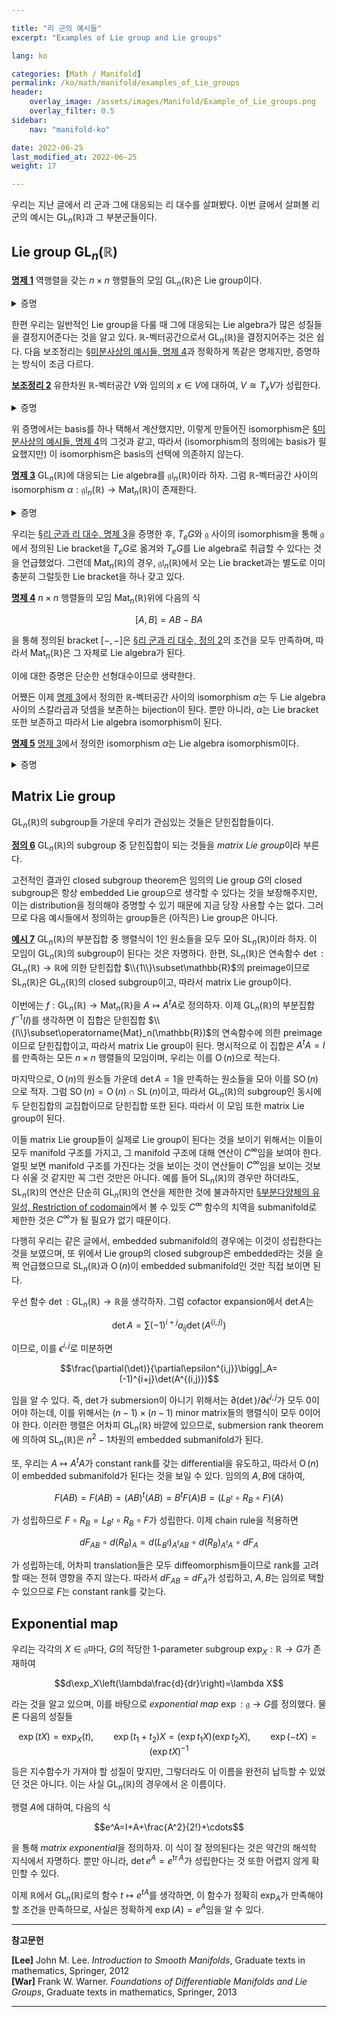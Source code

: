 ```yaml
---

title: "리 군의 예시들"
excerpt: "Examples of Lie group and Lie groups"

lang: ko

categories: [Math / Manifold]
permalink: /ko/math/manifold/examples_of_Lie_groups
header:
    overlay_image: /assets/images/Manifold/Example_of_Lie_groups.png
    overlay_filter: 0.5
sidebar: 
    nav: "manifold-ko"

date: 2022-06-25
last_modified_at: 2022-06-25
weight: 17

---
```


우리는 지난 글에서 리 군과 그에 대응되는 리 대수를 살펴봤다. 이번 글에서 살펴볼 리 군의 예시는 $\operatorname{GL}_n(\mathbb{R})$과 그 부분군들이다.

## Lie group $\operatorname{GL}_n(\mathbb{R})$

<div class="proposition" markdown="1">

<ins id="pp1">**명제 1**</ins> 역행렬을 갖는 $n\times n$ 행렬들의 모임 $\operatorname{GL}_n(\mathbb{R})$은 Lie group이다.

</div>
<details class="proof" markdown="1">
<summary>증명</summary>

$\operatorname{GL}_n(\mathbb{R})$은 $n\times n$차원 manifold $\operatorname{Mat}_n(\mathbb{R})$의 open submanifold로서 $n\times n$차원 manifold가 된다. ([§미분다양체의 예시들, 예시 4](/ko/math/manifold/examples_of_manifolds#ex4)) 뿐만 아니라, $\operatorname{GL}_n(\mathbb{R})$ 위에 정의된 곱셈 $AB$를 생각하면, $AB$의 각 성분들은 각 $n^2$개의 $a_i$들과 $b_j$들의 다항식으로 적을 수 있으므로 곱셈은 $C^\infty$이다. 비슷하게 역행렬 $A^{-1}$도 분모 $\det A$를 갖는 $n^2$개 항들의 유리식으로 나타나고, $\operatorname{GL}_n(\mathbb{R})$에서 이 분모는 항상 0이 아니므로 $\operatorname{GL}_n(\mathbb{R})$은 Lie group의 구조를 갖는다.

</details>

한편 우리는 일반적인 Lie group을 다룰 때 그에 대응되는 Lie algebra가 많은 성질들을 결정지어준다는 것을 알고 있다. $\mathbb{R}$-벡터공간으로서 $\operatorname{GL}_n(\mathbb{R})$을 결정지어주는 것은 쉽다. 다음 보조정리는 [§미분사상의 예시들, 명제 4](/ko/math/manifold/examples_of_differentials#pp4)과 정확하게 똑같은 명제지만, 증명하는 방식이 조금 다르다. 

<div class="proposition" markdown="1">

<ins id="lem2">**보조정리 2**</ins> 유한차원 $\mathbb{R}$-벡터공간 $V$와 임의의 $x\in V$에 대하여, $V\cong T_xV$가 성립한다.

</div>
<details class="proof" markdown="1">
<summary>증명</summary>

$V$가 유한차원 $\mathbb{R}$-벡터공간이라 하고, $V$의 basis $(e\_i)\_{i=1}^n$이 주어졌다 하자. 그럼 $V$ 위에서 정의된 단 하나의 coordinate system

$$v=\sum_{i=1}^n v^i e_i\mapsto (v^1,\ldots, v^n)\in\mathbb{R}^n$$

이 $V$를 manifold로 만든다. $(e\_i)$들의 dual basis $(\epsilon^i)$를 생각하자. 그럼 $\epsilon^i$들은 위 coordinate system들의 성분함수들이다. 따라서 임의의 점 $x\in V$에 대하여, tangent space $T_xV$의 basis를 다음의 tangent vector들

$$\frac{\partial}{\partial\epsilon^1}\bigg|_x,\cdots,\frac{\partial}{\partial\epsilon^n}\bigg|_x$$

으로 잡는 것이 자연스럽다.

</details>

위 증명에서는 basis를 하나 택해서 계산했지만, 이렇게 만들어진 isomorphism은 [§미분사상의 예시들, 명제 4](/ko/math/manifold/examples_of_differentials#pp4)의 그것과 같고, 따라서 (isomorphism의 정의에는 basis가 필요했지만) 이 isomorphism은 basis의 선택에 의존하지 않는다.

<div class="proposition" markdown="1">

<ins id="pp3">**명제 3**</ins> $\operatorname{GL}_n(\mathbb{R})$에 대응되는 Lie algebra를 $\mathfrak{gl}_n(\mathbb{R})$이라 하자. 그럼 $\mathbb{R}$-벡터공간 사이의 isomorphism $\alpha:\mathfrak{gl}_n(\mathbb{R})\rightarrow\operatorname{Mat}_n(\mathbb{R})$이 존재한다.

</div>
<details class="proof" markdown="1">
<summary>증명</summary>

[§리 군과 리 대수, 명제 3](/ko/math/manifold/Lie_group_and_Lie_algebra#pp3)에 의하여, $\operatorname{GL}_n(\mathbb{R})$의 Lie algebra $\mathfrak{gl}_n(\mathbb{R})$은 항등원 $I$에서의 tangent space $T_I\operatorname{GL}_n(\mathbb{R})$과 같고, $\operatorname{GL}_n(\mathbb{R})$은 $\operatorname{Mat}_n(\mathbb{R})$의 open submanifold이므로 이는 다시 $T_I\operatorname{Mat}_n(\mathbb{R})$과 동일하다. 따라서 [보조정리 2](#lem2)에 의해, $\mathfrak{gl}_n(\mathbb{R})$은 $\mathbb{R}$-벡터공간으로서 $\operatorname{Mat}_n(\mathbb{R})$과 동일하게 취급할 수 있다.  

</details>

우리는 [§리 군과 리 대수, 명제 3](/ko/math/manifold/Lie_group_and_Lie_algebra#pp3)을 증명한 후, $T_eG$와 $\mathfrak{g}$ 사이의 isomorphism을 통해 $\mathfrak{g}$에서 정의된 Lie bracket을 $T_eG$로 옮겨와 $T_eG$를 Lie algebra로 취급할 수 있다는 것을 언급했었다. 그런데 $\operatorname{Mat}_n(\mathbb{R})$의 경우, $\mathfrak{gl}_n(\mathbb{R})$에서 오는 Lie bracket과는 별도로 이미 충분히 그럴듯한 Lie bracket을 하나 갖고 있다.

<div class="proposition" markdown="1">

<ins id="pp4">**명제 4**</ins> $n\times n$ 행렬들의 모임 $\operatorname{Mat}_n(\mathbb{R})$위에 다음의 식

$$[A,B]=AB-BA$$

을 통해 정의된 bracket $[-,-]$은 [§리 군과 리 대수, 정의 2](/ko/math/manifold/Lie_group_and_Lie_algebra#df2)의 조건을 모두 만족하며, 따라서 $\operatorname{Mat}_n(\mathbb{R})$은 그 자체로 Lie algebra가 된다.

</div>

이에 대한 증명은 단순한 선형대수이므로 생략한다.

어쨌든 이제 [명제 3](#pp3)에서 정의한 $\mathbb{R}$-벡터공간 사이의 isomorphism $\alpha$는 두 Lie algebra 사이의 스칼라곱과 덧셈을 보존하는 bijection이 된다. 뿐만 아니라, $\alpha$는 Lie bracket 또한 보존하고 따라서 Lie algebra isomorphism이 된다.

<div class="proposition" markdown="1">

<ins id="pp5">**명제 5**</ins> [명제 3](#pp3)에서 정의한 isomorphism $\alpha$는 Lie algebra isomorphism이다.

</div>
<details class="proof" markdown="1">
<summary>증명</summary>

[명제 3](#pp3)의 isomorphism $\alpha$는 다음 isomorphism들의 합성으로 생각할 수 있다.

$$\mathfrak{gl}_n(\mathbb{R})\overset{\alpha'}{\longrightarrow}T_I\operatorname{GL}_n(\mathbb{R})\overset{\sim}{\longrightarrow}T_I\operatorname{Mat}_n(\mathbb{R})\overset{\sim}{\longrightarrow}\operatorname{Mat}_n(\mathbb{R})$$

즉 $\alpha$는 임의의 $X\in\mathfrak{gl}_n(\mathbb{R})$을 받은 후, $X\mapsto X_I$를 통해 $T_I\operatorname{GL}_n(\mathbb{R})\cong T_I\operatorname{Mat}_n(\mathbb{R})$의 원소를 얻은 후, 다시 [보조정리 2](#lem2)의 isomorphism을 통해 이를 $\operatorname{Mat}_n(\mathbb{R})$의 원소로 보내는 함수이다.

$\operatorname{Mat}_n(\mathbb{R})$의 $n^2$개의 basis

$$\begin{pmatrix}1&0&\cdots&0\\0&0&\cdots&0\\\vdots&\vdots&\ddots&\vdots\\0&0&\cdots&0\end{pmatrix},\quad\begin{pmatrix}0&1&\cdots&0\\0&0&\cdots&0\\\vdots&\vdots&\ddots&\vdots\\0&0&\cdots&0\end{pmatrix},\quad\cdots,\quad \begin{pmatrix}0&0&\cdots&0\\0&0&\cdots&0\\\vdots&\vdots&\ddots&\vdots\\0&0&\cdots&1\end{pmatrix}$$

을 생각하자. 이들의 dual basis는 행렬 $A\in\operatorname{Mat}\_n(\mathbb{R})$에 대하여, $A$의 $(i,j)$ 성분 $A\_{i,j}$을 주는 함수들 $\epsilon^{i,j}:\operatorname{Mat}\_n(\mathbb{R})\rightarrow\mathbb{R}$이다. 

위의 basis를 사용해 [보조정리 2](#lem2)의 증명을 적용하면, $\alpha(X)$의 $(i,j)$ 성분은 $X_I\in T_I\operatorname{GL}_n(\mathbb{R})\cong T_I\operatorname{Mat}_n(\mathbb{R})$를 

$$X_I=\sum a^{i,j}\frac{\partial}{\partial\epsilon^{i,j}}\bigg|_I$$

으로 적었을 때에 해당하는 계수 $a^{i,j}$, 곧 $X_I \epsilon^{i,j}$가 된다. 따라서 $\alpha$가 Lie algebra isomorphism인 것을 보이기 위해서는

$$[X,Y]_I \epsilon^{i,j}=[\alpha(X),\alpha(Y)]_{i,j}$$

가 성립함을 보여야 한다. 우선 좌변의 경우는 약간 더 계산을 하면

$$[X,Y]_I\epsilon^{i,j}=X_I(Y\epsilon^{i,j})-Y_I(X\epsilon^{i,j})\tag{1}$$

이 된다. 한편 다음의 식

$$(\epsilon^{i,j}\circ L_A)(B)=\epsilon^{i,j}(AB)=\sum_{k=1}^n\epsilon^{i,k}(A)\epsilon^{k,j}(B)$$

을 통해, $\operatorname{GL}_n(\mathbb{R})$ 위에서 정의된 함수들로서

$$\epsilon^{i,j}\circ L_A=\sum_{k=1}^n\epsilon^{i,k}(A)\epsilon^{k,j}$$

임을 알 수 있고, 이를 이용하면 임의의 left invariant vector field $X$와 임의의 $C\in\operatorname{GL}_n(\mathbb{R})$에 대하여

$$(X\epsilon^{i,j})(C)=(X\epsilon^{i,j})(L_CI)=(X(\epsilon^{i,j}\circ L_C))(I)=X_I\left(\sum_{k=1}^n\epsilon^{i,k}(C)\epsilon^{k,j}\right)=\sum_{k=1}^n\epsilon^{i,k}(C)X_I\epsilon^{k,j}=\sum_{k=1}^n\epsilon^{i,k}(C)\alpha(X)_{k,j}$$

이므로, 마찬가지로 함수 $X\epsilon^{i,j}$는 다음의 식

$$X\epsilon^{i,j}=\sum_{k=1}^n\alpha(X)_{k,j}\epsilon^{i,k}$$

으로 주어진다는 것을 알 수 있다. 이를 다시 (1)에 대입하면, 우변은

$$\begin{aligned}X_I\left(\sum_{k=1}^n\alpha(Y)_{k,j}\epsilon^{i,k}\right)-Y_I\left(\sum_{k=1}^n\alpha(X)_{k,j}\epsilon^{i,k}\right)&=\sum_{k=1}^n\alpha(Y)_{k,j}X_I(\epsilon^{i,k})-\alpha(X)_{k,j}Y_I(\epsilon^{i,k})\\&=\sum_{k=1}^n\alpha(Y)_{k,j}\alpha(X)_{i,k}-\alpha(X)_{k,j}\alpha(Y)_{i,k}\end{aligned}$$

을 얻는다. 최종적으로 나오는 식은 단순히 $\alpha(X)\alpha(Y)-\alpha(Y)\alpha(X)$의 $(i,j)$번째 성분에 불과하므로 원하는 증명이 완료되었다.

</details>

## Matrix Lie group

$\operatorname{GL}_n(\mathbb{R})$의 subgroup들 가운데 우리가 관심있는 것들은 닫힌집합들이다. 

<div class="definition" markdown="1">

<ins id="df6">**정의 6**</ins> $\operatorname{GL}_n(\mathbb{R})$의 subgroup 중 닫힌집합이 되는 것들을 *matrix Lie group*이라 부른다.

</div>

고전적인 결과인 closed subgroup theorem은 임의의 Lie group $G$의 closed subgroup은 항상 embedded Lie group으로 생각할 수 있다는 것을 보장해주지만, 이는 distribution을 정의해야 증명할 수 있기 때문에 지금 당장 사용할 수는 없다. 그러므로 다음 예시들에서 정의하는 group들은 (아직은) Lie group은 아니다.

<div class="example" markdown="1">

<ins id="ex7">**예시 7**</ins> $\operatorname{GL}_n(\mathbb{R})$의 부분집합 중 행렬식이 1인 원소들을 모두 모아 $\operatorname{SL}_n(\mathbb{R})$이라 하자. 이 모임이 $\operatorname{GL}_n(\mathbb{R})$의 subgroup이 된다는 것은 자명하다. 한편,  $\operatorname{SL}_n(\mathbb{R})$은 연속함수 $\det:\operatorname{GL}_n(\mathbb{R})\rightarrow\mathbb{R}$에 의한 닫힌집합 $\\{1\\}\subset\mathbb{R}$의 preimage이므로 $\operatorname{SL}_n(\mathbb{R})$은 $\operatorname{GL}_n(\mathbb{R})$의 closed subgroup이고, 따라서 matrix Lie group이다.

이번에는 $f:\operatorname{GL}_n(\mathbb{R})\rightarrow\operatorname{Mat}_n(\mathbb{R})$을 $A\mapsto A^tA$로 정의하자. 이제 $\operatorname{GL}_n(\mathbb{R})$의 부분집합 $f^{-1}(I)$를 생각하면 이 집합은 닫힌집합 $\\{I\\}\subset\operatorname{Mat}_n(\mathbb{R})$의 연속함수에 의한 preimage이므로 닫힌집합이고, 따라서 matrix Lie group이 된다. 명시적으로 이 집합은 $A^tA=I$를 만족하는 모든 $n\times n$ 행렬들의 모임이며, 우리는 이를 $\operatorname{O}(n)$으로 적는다.

마지막으로, $\operatorname{O}(n)$의 원소들 가운데 $\det A=1$을 만족하는 원소들을 모아 이를 $\operatorname{SO}(n)$으로 적자. 그럼 $\operatorname{SO}(n)=\operatorname{O}(n)\cap\operatorname{SL}(n)$이고, 따라서 $\operatorname{GL}_n(\mathbb{R})$의 subgroup인 동시에 두 닫힌집합의 교집합이므로 닫힌집합 또한 된다. 따라서 이 모임 또한 matrix Lie group이 된다.

</div>

이들 matrix Lie group들이 실제로 Lie group이 된다는 것을 보이기 위해서는 이들이 모두 manifold 구조를 가지고, 그 manifold 구조에 대해 연산이 $C^\infty$임을 보여야 한다. 얼핏 보면 manifold 구조를 가진다는 것을 보이는 것이 연산들이 $C^\infty$임을 보이는 것보다 쉬울 것 같지만 꼭 그런 것만은 아니다. 예를 들어 $\operatorname{SL}_n(\mathbb{R})$의 경우만 하더라도, $\operatorname{SL}_n(\mathbb{R})$의 연산은 단순히 $\operatorname{GL}_n(\mathbb{R})$의 연산을 제한한 것에 불과하지만 [§부분다양체의 유일성, Restriction of codomain](/ko/math/manifold/uniqueness_of_submanifold#restriction-of-codomain)에서 볼 수 있듯 $C^\infty$ 함수의 치역을 submanifold로 제한한 것은 $C^\infty$가 될 필요가 없기 때문이다. 

다행히 우리는 같은 글에서, embedded submanifold의 경우에는 이것이 성립한다는 것을 보였으며, 또 위에서 Lie group의 closed subgroup은 embedded라는 것을 슬쩍 언급했으므로 $\operatorname{SL}_n(\mathbb{R})$과 $\operatorname{O}(n)$이 embedded submanifold인 것만 직접 보이면 된다.

우선 함수 $\det:\operatorname{GL}_n(\mathbb{R})\rightarrow\mathbb{R}$을 생각하자. 그럼 cofactor expansion에서 $\det A$는

$$\det A=\sum (-1)^{i+j}a_{ij}\det(A^{(i,j)})$$

이므로, 이를 $\epsilon^{i,j}$로 미분하면 

$$\frac{\partial(\det)}{\partial\epsilon^{i,j}}\bigg|_A=(-1)^{i+j}\det(A^{(i,j)})$$

임을 알 수 있다. 즉, $\det$가 submersion이 아니기 위해서는 $\partial(\det)/\partial \epsilon^{i,j}$가 모두 0이어야 하는데, 이를 위해서는 $(n-1)\times(n-1)$ minor matrix들의 행렬식이 모두 0이어야 한다. 이러한 행렬은 어차피 $\operatorname{GL}_n(\mathbb{R})$ 바깥에 있으므로, submersion rank theorem에 의하여 $\operatorname{SL}_n(\mathbb{R})$은 $n^2-1$차원의 embedded submanifold가 된다. 

또, 우리는 $A\mapsto A^tA$가 constant rank를 갖는 differential을 유도하고, 따라서 $\operatorname{O}(n)$이 embedded submanifold가 된다는 것을 보일 수 있다. 임의의 $A,B$에 대하여, 

$$F(AB)=F(AB)=(AB)^t(AB)=B^t F(A)B=(L_{B^t}\circ R_B\circ F)(A)$$

가 성립하므로 $F\circ R_B=L_{B^t}\circ R_B\circ F$가 성립한다. 이제 chain rule을 적용하면 

$$dF_{AB}\circ d(R_B)_A=d(L_{B^t})_{A^tAB}\circ d(R_B)_{A^tA}\circ dF_A$$

가 성립하는데, 어차피 translation들은 모두 diffeomorphism들이므로 rank를 고려할 때는 전혀 영향을 주지 않는다. 따라서 $dF_{AB}=dF_A$가 성립하고, $A,B$는 임의로 택할 수 있으므로 $F$는 constant rank를 갖는다. 

## Exponential map

우리는 각각의 $X\in\mathfrak{g}$마다, $G$의 적당한 1-parameter subgroup $\exp_X:\mathbb{R}\rightarrow G$가 존재하여 

$$d\exp_X\left(\lambda\frac{d}{dr}\right)=\lambda X$$

라는 것을 알고 있으며, 이를 바탕으로 *exponential map* $\exp:\mathfrak{g}\rightarrow G$를 정의했다. 물론 다음의 성질들

$$\exp(tX)=\exp_X(t),\qquad \exp(t_1+t_2)X=(\exp t_1X)(\exp t_2X),\qquad \exp(-tX)=(\exp tX)^{-1}$$

등은 지수함수가 가져야 할 성질이 맞지만, 그렇더라도 이 이름을 완전히 납득할 수 있었던 것은 아니다. 이는 사실 $\operatorname{GL}_n(\mathbb{R})$의 경우에서 온 이름이다.

행렬 $A$에 대하여, 다음의 식

$$e^A=I+A+\frac{A^2}{2!}+\cdots$$

을 통해 *matrix exponential*을 정의하자. 이 식이 잘 정의된다는 것은 약간의 해석학 지식에서 자명하다. 뿐만 아니라, $\det e^A=e^{\operatorname{tr}A}$가 성립한다는 것 또한 어렵지 않게 확인할 수 있다.

이제 $\mathbb{R}$에서 $\operatorname{GL}_n(\mathbb{R})$로의 함수 $t\mapsto e^{tA}$를 생각하면, 이 함수가 정확히 $\exp_A$가 만족해야 할 조건을 만족하므로, 사실은 정확하게 $\exp(A)=e^A$임을 알 수 있다. 



---

**참고문헌**

**[Lee]** John M. Lee. *Introduction to Smooth Manifolds*, Graduate texts in mathematics, Springer, 2012  
**[War]** Frank W. Warner. *Foundations of Differentiable Manifolds and Lie Groups*, Graduate texts in mathematics, Springer, 2013  


---